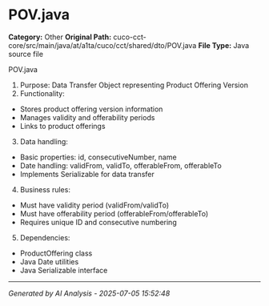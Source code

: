# POV.java

**Category:** Other
**Original Path:** cuco-cct-core/src/main/java/at/a1ta/cuco/cct/shared/dto/POV.java
**File Type:** Java source file

POV.java
1. Purpose: Data Transfer Object representing Product Offering Version
2. Functionality:
- Stores product offering version information
- Manages validity and offerability periods
- Links to product offerings

3. Data handling:
- Basic properties: id, consecutiveNumber, name
- Date handling: validFrom, validTo, offerableFrom, offerableTo
- Implements Serializable for data transfer

4. Business rules:
- Must have validity period (validFrom/validTo)
- Must have offerability period (offerableFrom/offerableTo)
- Requires unique ID and consecutive numbering

5. Dependencies:
- ProductOffering class
- Java Date utilities
- Java Serializable interface

---
*Generated by AI Analysis - 2025-07-05 15:52:48*
